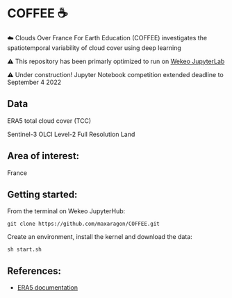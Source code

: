# COFFEE :coffee:

:cloud: Clouds Over France For Earth Education (COFFEE) investigates the spatiotemporal variability of cloud cover using deep learning 

⚠ This repository has been primarly optimized to run on [Wekeo JupyterLab](https://my.wekeo.eu/)

⚠ Under construction! Jupyter Notebook competition extended deadline to September 4 2022

## Data

ERA5 total cloud cover (TCC)

Sentinel-3 OLCI Level-2 Full Resolution Land

## Area of interest:

France

## Getting started:

From the terminal on Wekeo JupyterHub:

    git clone https://github.com/maxaragon/COFFEE.git

Create an environment, install the kernel and download the data:

    sh start.sh

## References:

 - [ERA5 documentation](https://confluence.ecmwf.int/display/CKB/ERA5%3A+data+documentation)
